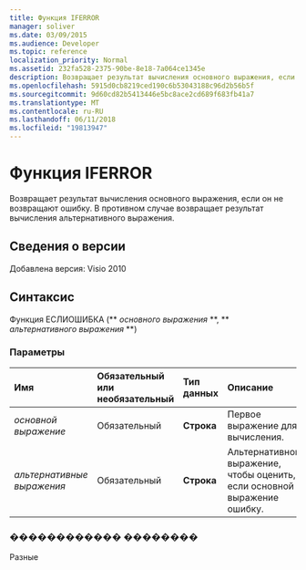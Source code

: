 ```yaml
---
title: Функция IFERROR
manager: soliver
ms.date: 03/09/2015
ms.audience: Developer
ms.topic: reference
localization_priority: Normal
ms.assetid: 232fa528-2375-90be-8e18-7a064ce1345e
description: Возвращает результат вычисления основного выражения, если он не возвращают ошибку. В противном случае возвращает результат вычисления альтернативного выражения.
ms.openlocfilehash: 5915d0cb8219ced190c6b53043188c96d2b56b5f
ms.sourcegitcommit: 9d60cd82b5413446e5bc8ace2cd689f683fb41a7
ms.translationtype: MT
ms.contentlocale: ru-RU
ms.lasthandoff: 06/11/2018
ms.locfileid: "19813947"
---
```

# <a name="iferror-function"></a>Функция IFERROR

Возвращает результат вычисления основного выражения, если он не возвращают ошибку. В противном случае возвращает результат вычисления альтернативного выражения.
  
## <a name="version-information"></a>Сведения о версии

Добавлена версия: Visio 2010
 
  
## <a name="syntax"></a>Синтаксис

Функция ЕСЛИОШИБКА (** *основного выражения* **, ** *альтернативного выражения* **) 
  
### <a name="parameters"></a>Параметры

|**Имя**|**Обязательный или необязательный**|**Тип данных**|**Описание**|
|:-----|:-----|:-----|:-----|
| _основной выражение_ <br/> |Обязательный  <br/> |**Строка** <br/> |Первое выражение для вычисления.  <br/> |
| _альтернативные выражения_ <br/> |Обязательный  <br/> |**Строка** <br/> |Альтернативного выражение, чтобы оценить, если основной выражение ошибку.  <br/> |
   
### <a name="return-value"></a>������������ ��������

Разные
  


